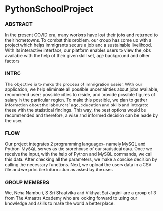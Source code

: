 # PythonSchoolProject

### ABSTRACT

In the present COVID era, many workers have lost their jobs and returned to their hometowns. To combat this problem, our group has come up with a project which helps immigrants secure a job and a sustainable livelihood. With its interactive interface, our platform enables users to view the jobs available with the help of their given skill set, age background and other factors.

### INTRO

The objective is to make the process of immigration easier. With our application, we help eliminate all possible uncertainties about jobs available, recommend users possible cities to reside, and provide possible figures of salary in the particular region. To make this possible, we plan to gather information about the labourers’ age, education and skills and integrate these with the statistical findings. This way, the best options would be recommended and therefore, a wise and informed decision can be made by the user.


### FLOW

Our project integrates 2 programming languages- namely MySQL and Python. MySQL serves as the storehouse of our statistical data. Once we receive the input, with the help of Python and MySQL commands, we call this data. After checking all the parameters, we make a concise decision by calling the necessary functions. Next, we upload the users data in a CSV file and we print the information as asked by the user. 


### GROUP MEMBERS

We, Neha Namburi, S Sri Shaatvika and Vikhyat Sai Jagini, are a group of 3 from The Amaatra Academy who are looking forward to using our knowledge and skills to make the world a better place. 
